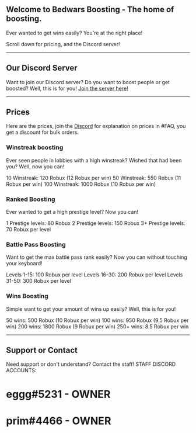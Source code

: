 ## Welcome to Bedwars Boosting - The home of boosting.

Ever wanted to get wins easily? You're at the right place!

Scroll down for pricing, and the Discord server!

__________________________________________________________


## Our Discord Server
Want to join our Discord server? Do you want to boost people or get boosted? Well, this is for you!
[Join the server here!](https://discord.gg/hUCrRJQy4V)

__________________________________________________________


## Prices
Here are the prices, join the [Discord](https://discord.gg/hUCrRJQy4V) for explanation on prices in #FAQ, you get a discount for bulk orders.

### Winstreak boosting
Ever seen people in lobbies with a high winstreak? Wished that had been you? Well, now you can!

10 Winstreak: 120 Robux (12 Robux per win)
50 Winstreak: 550 Robux (11 Robux per win)
100 Winstreak: 1000 Robux (10 Robux per win)

### Ranked Boosting
Ever wanted to get a high prestige level? Now you can!

1 Prestige levels: 80 Robux
2 Prestige levels: 150 Robux
3+ Prestige levels: 70 Robux per level

### Battle Pass Boosting
Want to get the max battle pass rank easily? Now you can without touching your keyboard!

Levels 1-15: 100 Robux per level
Levels 16-30: 200 Robux per level
Levels 31-50: 300 Robux per level

### Wins Boosting
Simple want to get your amount of wins up easily? Well, this is for you!

50 wins: 500 Robux (10 Robux per win)
100 wins: 950 Robux (9.5 Robux per win)
200 wins: 1800 Robux (9 Robux per win)
250+ wins: 8.5 Robux per win

__________________________________________________________


## Support or Contact

Need support or don't understand? Contact the staff!
STAFF DISCORD ACCOUNTS:
# eggg#5231 - OWNER
# prim#4466 - OWNER
